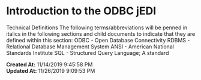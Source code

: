 # Introduction to the ODBC jEDI 

Technical Definitions The following terms/abbreviations will be penned in italics in the following sections and child documents to indicate that they are defined within this section: ODBC - Open Database Connectivity RDBMS - Relational Database Management System ANSI - American National Standards Institute SQL - Structured Query Language; A standard  

**Created At:** 11/14/2019 9:45:58 PM  
**Updated At:** 11/26/2019 9:09:53 PM  

